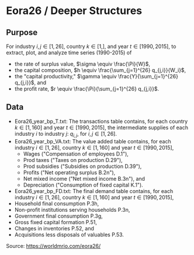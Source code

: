 # Eora26 / Deeper Structures

## Purpose

For industry $i, j \in [1, 26]$, country $k \in [1, ]$, and year $t \in [1990, 2015]$, to extract, plot, and analyze time series (1990-2015) of
- the rate of surplus value, $\sigma \equiv \frac{\Pi}{W}$,
- the capital composition, $h \equiv \frac{\sum_{j=1}^{26} q_{j,i}}{W_i}$, 
- the "capital productivity," $\gamma \equiv \frac{Y}{\sum_{j=1}^{26} q_{j,i}}$, and
- the profit rate, $r \equiv \frac{\Pi}{\sum_{j=1}^{26} q_{j,i}}$.

## Data

- Eora26_year_bp_T.txt: The transactions table contains, for each country $k \in [1, 160]$ and year $t \in [1990, 2015]$, the intermediate supplies of each industry $i$ to industry $j$: $q_{i,j}$, for $i, j \in [1, 26]$.
- Eora26_year_bp_VA.txt: The value added table contains, for each industry $i \in [1, 26]$, country $k \in [1, 160]$ and year $t \in [1990, 2015]$,
  - Wages ("Compensation of employees D.1"), 
  - Prod taxes ("Taxes on production D.29"), 
  - Prod subsidies ("Subsidies on production D.39"), 
  - Profits ("Net operating surplus B.2n"), 
  - Net mixed income ("Net mixed income B.3n"), and
  - Depreciation ("Consumption of fixed capital K.1").
 - Eora26_year_bp_FD.txt: The final demand table contains, for each industry $i \in [1, 26]$, country $k \in [1, 160]$ and year $t \in [1990, 2015]$,
  - Household final consumption P.3h,
  - Non-profit institutions serving households P.3n,
  - Government final consumption P.3g,
  - Gross fixed capital formation P.51,
  - Changes in inventories P.52, and
  - Acquisitions less disposals of valuables P.53.



Source: https://worldmrio.com/eora26/
